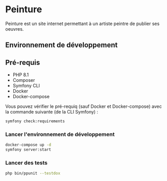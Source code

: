 # Peinture

Peinture est un site internet permettant à un artiste peintre de publier ses oeuvres.

## Environnement de développement

## Pré-requis

* PHP 8.1
* Composer
* Symfony CLI
* Docker
* Docker-compose

Vous pouvez vérifier le pré-requiq (sauf Docker et Docker-compose) avec la commande suivante (de la CLI Symfony) :

```bash
symfony check:requirements
```

### Lancer l'environnement de développement

```bash
docker-compose up -d
symfony server:start
```

### Lancer des tests

```bash
php bin/ppunit --testdox
```
